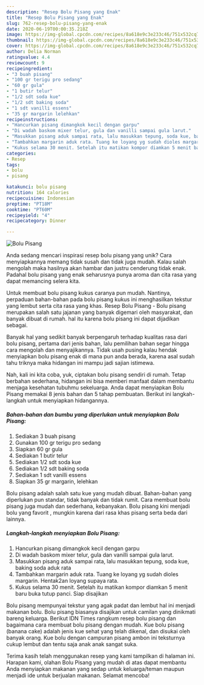 ```yaml
---
description: "Resep Bolu Pisang yang Enak"
title: "Resep Bolu Pisang yang Enak"
slug: 762-resep-bolu-pisang-yang-enak
date: 2020-06-19T00:00:35.218Z
image: https://img-global.cpcdn.com/recipes/8a618e9c3e233c46/751x532cq70/bolu-pisang-foto-resep-utama.jpg
thumbnail: https://img-global.cpcdn.com/recipes/8a618e9c3e233c46/751x532cq70/bolu-pisang-foto-resep-utama.jpg
cover: https://img-global.cpcdn.com/recipes/8a618e9c3e233c46/751x532cq70/bolu-pisang-foto-resep-utama.jpg
author: Delia Norman
ratingvalue: 4.4
reviewcount: 9
recipeingredient:
- "3 buah pisang"
- "100 gr terigu pro sedang"
- "60 gr gula"
- "1 butir telur"
- "1/2 sdt soda kue"
- "1/2 sdt baking soda"
- "1 sdt vanilli essens"
- "35 gr margarin lelehkan"
recipeinstructions:
- "Hancurkan pisang dimangkok kecil dengan garpu"
- "Di wadah baskom mixer telur, gula dan vanilli sampai gula larut."
- "Masukkan pisang aduk sampai rata, lalu masukkan tepung, soda kue, baking soda aduk rata"
- "Tambahkan margarin aduk rata. Tuang ke loyang yg sudah dioles margarin. Hentak2an loyang supaya rata."
- "Kukus selama 30 menit. Setelah itu matikan kompor diamkan 5 menit baru buka tutup panci. Siap disajikan"
categories:
- Resep
tags:
- bolu
- pisang

katakunci: bolu pisang 
nutrition: 164 calories
recipecuisine: Indonesian
preptime: "PT18M"
cooktime: "PT60M"
recipeyield: "4"
recipecategory: Dinner

---
```



![Bolu Pisang](https://img-global.cpcdn.com/recipes/8a618e9c3e233c46/751x532cq70/bolu-pisang-foto-resep-utama.jpg)

Anda sedang mencari inspirasi resep bolu pisang yang unik? Cara menyiapkannya memang tidak susah dan tidak juga mudah. Kalau salah mengolah maka hasilnya akan hambar dan justru cenderung tidak enak. Padahal bolu pisang yang enak seharusnya punya aroma dan cita rasa yang dapat memancing selera kita.

Untuk membuat bolu pisang kukus caranya pun mudah. Nantinya, perpaduan bahan-bahan pada bolu pisang kukus ini menghasilkan tekstur yang lembut serta cita rasa yang khas. Resep Bolu Pisang - Bolu pisang merupakan salah satu jajanan yang banyak digemari oleh masyarakat, dan banyak dibuat di rumah. hal itu karena bolu pisang ini dapat dijadikan sebagai.

Banyak hal yang sedikit banyak berpengaruh terhadap kualitas rasa dari bolu pisang, pertama dari jenis bahan, lalu pemilihan bahan segar hingga cara mengolah dan menyajikannya. Tidak usah pusing kalau hendak menyiapkan bolu pisang enak di mana pun anda berada, karena asal sudah tahu triknya maka hidangan ini mampu jadi sajian istimewa.


Nah, kali ini kita coba, yuk, ciptakan bolu pisang sendiri di rumah. Tetap berbahan sederhana, hidangan ini bisa memberi manfaat dalam membantu menjaga kesehatan tubuhmu sekeluarga. Anda dapat menyiapkan Bolu Pisang memakai 8 jenis bahan dan 5 tahap pembuatan. Berikut ini langkah-langkah untuk menyiapkan hidangannya.

<!--inarticleads1-->

##### Bahan-bahan dan bumbu yang diperlukan untuk menyiapkan Bolu Pisang:

1. Sediakan 3 buah pisang
1. Gunakan 100 gr terigu pro sedang
1. Siapkan 60 gr gula
1. Sediakan 1 butir telur
1. Sediakan 1/2 sdt soda kue
1. Sediakan 1/2 sdt baking soda
1. Sediakan 1 sdt vanilli essens
1. Siapkan 35 gr margarin, lelehkan


Bolu pisang adalah salah satu kue yang mudah dibuat. Bahan-bahan yang diperlukan pun standar, tidak banyak dan tidak rumit. Cara membuat bolu pisang juga mudah dan sederhana, kebanyakan. Bolu pisang kini menjadi bolu yang favorit , mungkin karena dari rasa khas pisang serta beda dari lainnya. 

<!--inarticleads2-->

##### Langkah-langkah menyiapkan Bolu Pisang:

1. Hancurkan pisang dimangkok kecil dengan garpu
1. Di wadah baskom mixer telur, gula dan vanilli sampai gula larut.
1. Masukkan pisang aduk sampai rata, lalu masukkan tepung, soda kue, baking soda aduk rata
1. Tambahkan margarin aduk rata. Tuang ke loyang yg sudah dioles margarin. Hentak2an loyang supaya rata.
1. Kukus selama 30 menit. Setelah itu matikan kompor diamkan 5 menit baru buka tutup panci. Siap disajikan


Bolu pisang mempunyai tekstur yang agak padat dan lembut hal ini menjadi makanan bolu. Bolu pisang biasanya disajikan untuk camilan yang dinikmati bareng keluarga. Berikut IDN Times rangkum resep bolu pisang dan bagaimana cara membuat bolu pisang dengan mudah. Kue bolu pisang (banana cake) adalah jenis kue sehat yang telah dikenal, dan disukai oleh banyak orang. Kue bolu dengan campuran pisang ambon ini teksturnya cukup lembut dan tentu saja anak anak sangat suka. 

Terima kasih telah menggunakan resep yang kami tampilkan di halaman ini. Harapan kami, olahan Bolu Pisang yang mudah di atas dapat membantu Anda menyiapkan makanan yang sedap untuk keluarga/teman maupun menjadi ide untuk berjualan makanan. Selamat mencoba!
